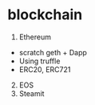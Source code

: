 # blockchain

1. Ethereum
  - scratch geth + Dapp
  - Using truffle
  - ERC20, ERC721
2. EOS
3. Steamit

